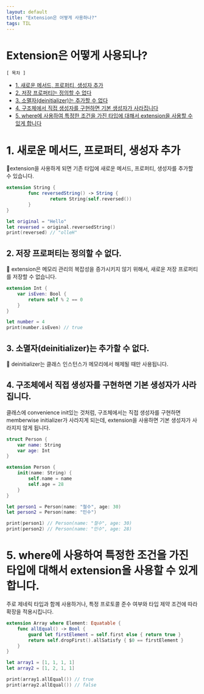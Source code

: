 ```yaml
---
layout: default
title: "Extension은 어떻게 사용하나?"
tags: TIL
---
```


# Extension은 어떻게 사용되나?

`[ 목차 ]`
- [1. 새로운 메서드, 프로퍼티, 생성자 추가](#1-새로운-메서드-프로퍼티-생성자-추가)
- [2. 저장 프로퍼티는 정의할 수 없다](#2-저장-프로퍼티는-정의할-수-없다)
- [3. 소멸자(deinitializer)는 추가할 수 없다](#3-소멸자deinitializer는-추가할-수-없다)
- [4. 구조체에서 직접 생성자를 구현하면 기본 생성자가 사라집니다](#4-구조체에서-직접-생성자를-구현하면-기본-생성자가-사라집니다)
- [5. where에 사용하여 특정한 조건을 가진 타입에 대해서 extension을 사용할 수 있게 합니다](#5-where에-사용하여-특정한-조건을-가진-타입에-대해서-extension을-사용할-수-있게-합니다)


# 1. 새로운 메서드, 프로퍼티, 생성자 추가

🎯extension을 사용하게 되면 기존 타입에 새로운 메서드, 프로퍼티, 생성자를 추가할 수 있습니다.

```swift
extension String {
		func reversedString() -> String {
				return String(self.reversed())
		}
}

let original = "Hello"
let reversed = original.reversedString() 
print(reversed) // "olleH"
```

## 2. 저장 프로퍼티는 정의할 수 없다.

🎯 extension은 메모리 관리의 복잡성을 증가시키지 않기 위해서, 새로운 저장 프로퍼티를 저장할 수 없습니다.

```swift
extension Int {
    var isEven: Bool {
        return self % 2 == 0
    }
}

let number = 4
print(number.isEven) // true
```

## 3. 소멸자(deinitializer)는 추가할 수 없다.

🎯 deinitializer는 클래스 인스턴스가 메모리에서 해제될 때만 사용됩니다.

## 4.  구조체에서 직접 생성자를 구현하면 기본 생성자가 사라집니다.

클래스에 convenience init있는 것처럼, 구조체에서는 직접 생성자를 구현하면 memberwise initializer가 사라지게 되는데, extension을 사용하면 기본 생성자가 사라지지 않게 됩니다.

```swift
struct Person {
    var name: String
    var age: Int
}

extension Person {
    init(name: String) {
        self.name = name
        self.age = 28
    }
}

let person1 = Person(name: "철수", age: 30)
let person2 = Person(name: "민수")

print(person1) // Person(name: "철수", age: 30)
print(person2) // Person(name: "민수", age: 28)
```

# 5. where에 사용하여 특정한 조건을 가진 타입에 대해서 extension을 사용할 수 있게 합니다.

주로 제네릭 타입과 함께 사용하거나, 특정 프로토콜 준수 여부와 타입 제약 조건에 따라 확장을 적용시킵니다.
```swift
extension Array where Element: Equatable {
    func allEqual() -> Bool {
        guard let firstElement = self.first else { return true }
        return self.dropFirst().allSatisfy { $0 == firstElement }
    }
}

let array1 = [1, 1, 1, 1]
let array2 = [1, 2, 1, 1]

print(array1.allEqual()) // true
print(array2.allEqual()) // false
```

